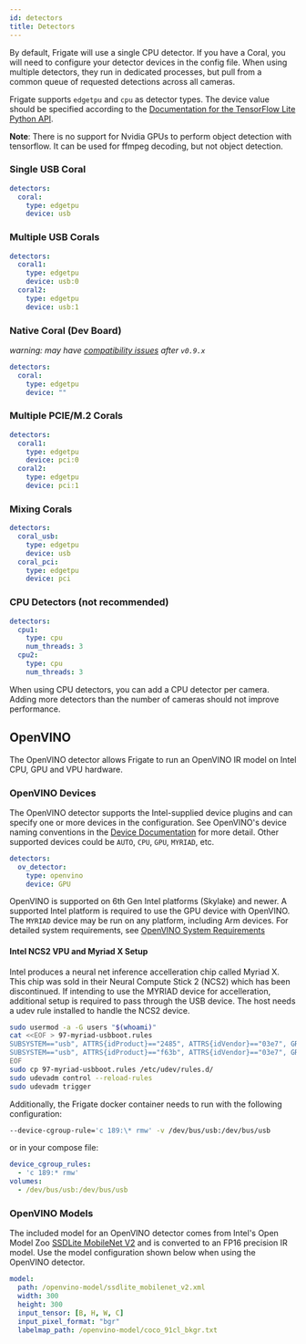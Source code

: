 ```yaml
---
id: detectors
title: Detectors
---
```


By default, Frigate will use a single CPU detector. If you have a Coral, you will need to configure your detector devices in the config file. When using multiple detectors, they run in dedicated processes, but pull from a common queue of requested detections across all cameras.

Frigate supports `edgetpu` and `cpu` as detector types. The device value should be specified according to the [Documentation for the TensorFlow Lite Python API](https://coral.ai/docs/edgetpu/multiple-edgetpu/#using-the-tensorflow-lite-python-api).

**Note**: There is no support for Nvidia GPUs to perform object detection with tensorflow. It can be used for ffmpeg decoding, but not object detection.

### Single USB Coral

```yaml
detectors:
  coral:
    type: edgetpu
    device: usb
```

### Multiple USB Corals

```yaml
detectors:
  coral1:
    type: edgetpu
    device: usb:0
  coral2:
    type: edgetpu
    device: usb:1
```

### Native Coral (Dev Board)
_warning: may have [compatibility issues](https://github.com/blakeblackshear/frigate/issues/1706) after `v0.9.x`_

```yaml
detectors:
  coral:
    type: edgetpu
    device: ""
```

### Multiple PCIE/M.2 Corals

```yaml
detectors:
  coral1:
    type: edgetpu
    device: pci:0
  coral2:
    type: edgetpu
    device: pci:1
```

### Mixing Corals

```yaml
detectors:
  coral_usb:
    type: edgetpu
    device: usb
  coral_pci:
    type: edgetpu
    device: pci
```

### CPU Detectors (not recommended)

```yaml
detectors:
  cpu1:
    type: cpu
    num_threads: 3
  cpu2:
    type: cpu
    num_threads: 3
```

When using CPU detectors, you can add a CPU detector per camera. Adding more detectors than the number of cameras should not improve performance.

## OpenVINO

The OpenVINO detector allows Frigate to run an OpenVINO IR model on Intel CPU, GPU and VPU hardware.

### OpenVINO Devices

The OpenVINO detector supports the Intel-supplied device plugins and can specify one or more devices in the configuration.  See OpenVINO's device naming conventions in the [Device Documentation](https://docs.openvino.ai/latest/openvino_docs_OV_UG_Working_with_devices.html) for more detail. Other supported devices could be `AUTO`, `CPU`, `GPU`, `MYRIAD`, etc.

```yaml
detectors:
  ov_detector:
    type: openvino
    device: GPU
```

OpenVINO is supported on 6th Gen Intel platforms (Skylake) and newer.  A supported Intel platform is required to use the GPU device with OpenVINO.  The `MYRIAD` device may be run on any platform, including Arm devices.  For detailed system requirements, see [OpenVINO System Requirements](https://www.intel.com/content/www/us/en/developer/tools/openvino-toolkit/system-requirements.html)

#### Intel NCS2 VPU and Myriad X Setup

Intel produces a neural net inference accelleration chip called Myriad X.  This chip was sold in their Neural Compute Stick 2 (NCS2) which has been discontinued.  If intending to use the MYRIAD device for accelleration, additional setup is required to pass through the USB device.  The host needs a udev rule installed to handle the NCS2 device.  

```bash
sudo usermod -a -G users "$(whoami)"
cat <<EOF > 97-myriad-usbboot.rules
SUBSYSTEM=="usb", ATTRS{idProduct}=="2485", ATTRS{idVendor}=="03e7", GROUP="users", MODE="0666", ENV{ID_MM_DEVICE_IGNORE}="1"
SUBSYSTEM=="usb", ATTRS{idProduct}=="f63b", ATTRS{idVendor}=="03e7", GROUP="users", MODE="0666", ENV{ID_MM_DEVICE_IGNORE}="1"
EOF
sudo cp 97-myriad-usbboot.rules /etc/udev/rules.d/
sudo udevadm control --reload-rules
sudo udevadm trigger
```

Additionally, the Frigate docker container needs to run with the following configuration:

```bash
--device-cgroup-rule='c 189:\* rmw' -v /dev/bus/usb:/dev/bus/usb
```
or in your compose file:

```yml
device_cgroup_rules:
  - 'c 189:* rmw'
volumes:
  - /dev/bus/usb:/dev/bus/usb
``` 

### OpenVINO Models

The included model for an OpenVINO detector comes from Intel's Open Model Zoo [SSDLite MobileNet V2](https://github.com/openvinotoolkit/open_model_zoo/tree/master/models/public/ssdlite_mobilenet_v2) and is converted to an FP16 precision IR model.  Use the model configuration shown below when using the OpenVINO detector.

```yaml
model:
  path: /openvino-model/ssdlite_mobilenet_v2.xml
  width: 300
  height: 300
  input_tensor: [B, H, W, C]
  input_pixel_format: "bgr"
  labelmap_path: /openvino-model/coco_91cl_bkgr.txt

```
